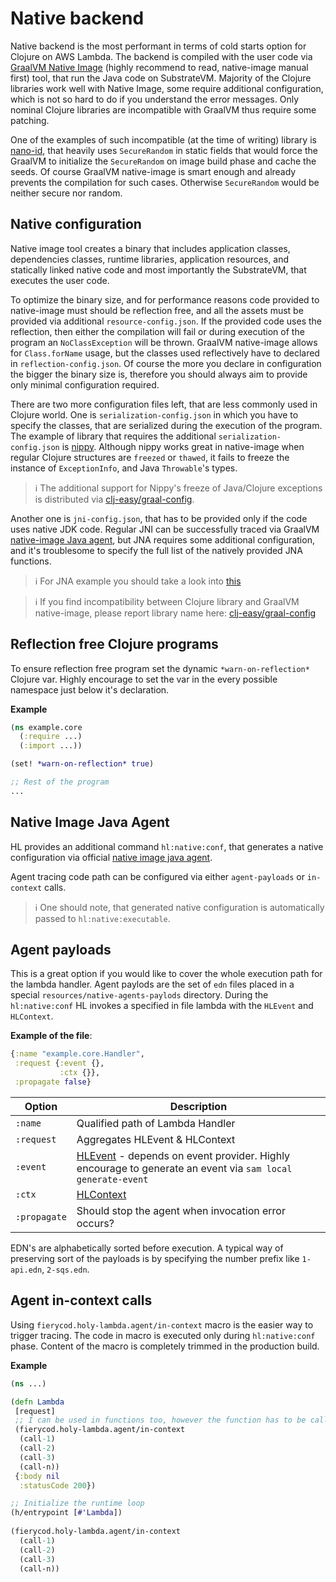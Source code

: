 #  Native backend
  Native backend is the most performant in terms of cold starts option for Clojure on AWS Lambda. The backend is compiled with the user code via [GraalVM Native Image](https://www.graalvm.org/reference-manual/native-image/) (highly recommend to read, native-image manual first) tool, that run the Java code on SubstrateVM. Majority of the Clojure libraries work well with Native Image, some require additional configuration, which is not so hard to do if you understand the error messages. Only nominal Clojure libraries are incompatible with GraalVM thus require some patching. 
  
  One of the examples of such incompatible (at the time of writing) library is [nano-id](https://github.com/zelark/nano-id/), that heavily uses `SecureRandom` in static fields that would force the GraalVM to initialize the `SecureRandom` on image build phase and cache the seeds. Of course GraalVM native-image is  smart enough and already prevents the compilation for such cases. Otherwise `SecureRandom` would be neither secure nor random.
  
## Native configuration
  Native image tool creates a binary that includes application classes, dependencies classes, runtime libraries, application resources, and statically linked native code and most importantly the SubstrateVM, that executes the user code. 
  
  To optimize the binary size, and for performance reasons code provided to native-image must should be reflection free, and all the assets must be provided via additional `resource-config.json`. If the provided code uses the reflection, then either the compilation will fail or during execution of the program an `NoClassException` will be thrown. GraalVM native-image allows for `Class.forName` usage, but the classes used reflectively have to declared in `reflection-config.json`. Of course the more you declare in configuration the bigger the binary size is, therefore you should always aim to provide only minimal configuration required.
  
  There are two more configuration files left, that are less commonly used in Clojure world. One is `serialization-config.json` in which you have to specify the classes, that are serialized during the execution of the program. The example of library that requires the additional `serialization-config.json` is [nippy](https://github.com/ptaoussanis/nippy). Although nippy works great in native-image when regular Clojure structures are `freezed` or `thawed`, it fails to freeze the instance of `ExceptionInfo`, and Java `Throwable`'s types. 
  
  > :information_source: The additional support for Nippy's freeze of Java/Clojure exceptions is distributed via [clj-easy/graal-config](https://github.com/clj-easy/graal-config).
  
  Another one is `jni-config.json`, that has to be provided only if the code uses native JDK code. Regular JNI can be successfully traced via GraalVM [native-image Java agent](https://www.graalvm.org/reference-manual/native-image/Agent/), but JNA requires some additional configuration, and it's troublesome to specify the full list of the natively provided JNA functions.
  
  > :information_source: For JNA example you should take a look into [this](https://github.com/amahfouz1/jna-graalvm)
  
  > :information_source: If you find incompatibility between Clojure library and GraalVM native-image, please report library name here: [clj-easy/graal-config](https://github.com/clj-easy/graal-config)

## Reflection free Clojure programs
  To ensure reflection free program set the dynamic `*warn-on-reflection*` Clojure var. Highly encourage to set the var in the every possible namespace just below it's declaration.
  
  **Example**
  
  ```clojure
  (ns example.core
    (:require ...)
    (:import ...))

  (set! *warn-on-reflection* true)
  
  ;; Rest of the program
  ...
  ```
  
## Native Image Java Agent

  HL provides an additional command `hl:native:conf`, that generates a native configuration via official [native image java agent](https://www.graalvm.org/reference-manual/native-image/Agent/).
  
  Agent tracing code path can be configured via either `agent-payloads` or `in-context` calls. 
  
  > :information_source:  One should note, that generated native configuration is automatically passed to `hl:native:executable`.

## Agent payloads

 This is a great option if you would like to cover the whole execution path for the lambda handler. Agent paylods are the set of `edn` files placed in a special `resources/native-agents-paylods` directory. During the `hl:native:conf` HL invokes a specified in file lambda with the `HLEvent` and `HLContext`.

 **Example of the file**:
 
  ```clojure
  {:name "example.core.Handler",
   :request {:event {},
             :ctx {}},
   :propagate false}
  ```
 
 | Option       | Description                                                                                                                                           |
 |--------------|-------------------------------------------------------------------------------------------------------------------------------------------------------|
 | `:name`      | Qualified path of Lambda Handler                                                                                                                      |
 | `:request`   | Aggregates HLEvent & HLContext                                                                                                                        |
 | `:event`     | [HLEvent](http://localhost:3000/#/model?id=hlevent) - depends on event provider. Highly encourage to generate an event via `sam local generate-event` |
 | `:ctx`       | [HLContext](http://localhost:3000/#/model?id=hlcontext)                                                                                               |
 | `:propagate` | Should stop the agent when invocation error occurs?                                                                                                   |

 EDN's are alphabetically sorted before execution. A typical way of preserving sort of the payloads is by specifying the number prefix like `1-api.edn`, `2-sqs.edn`. 
 
## Agent in-context calls

  Using `fierycod.holy-lambda.agent/in-context` macro is the easier way to trigger tracing. The code in macro is executed only during `hl:native:conf` phase. Content of the macro is completely trimmed in the production build. 
  
  **Example**
  
  ```clojure
  (ns ...)
  
  (defn Lambda
   [request]
   ;; I can be used in functions too, however the function has to be called
   (fierycod.holy-lambda.agent/in-context 
    (call-1)
    (call-2)
    (call-3)
    (call-n))
   {:body nil
    :statusCode 200})
  
  ;; Initialize the runtime loop
  (h/entrypoint [#'Lambda])
    
  (fierycod.holy-lambda.agent/in-context 
    (call-1)
    (call-2)
    (call-3)
    (call-n))
  ```
